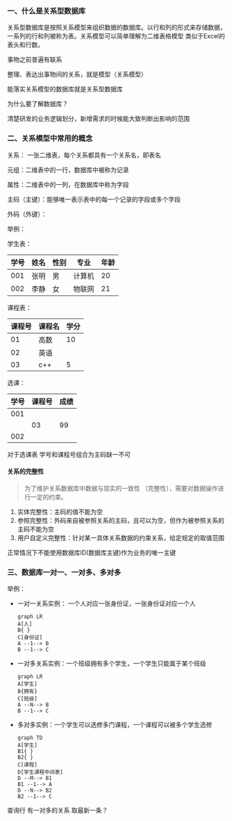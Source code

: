 ### 一、什么是关系型数据库

​	关系型数据库是按照关系模型来组织数据的数据库。以行和列的形式来存储数据，一系列的行和列被称为表。关系模型可以简单理解为二维表格模型 类似于Excel的表头和行数。

事物之前普遍有联系

整理、表达出事物间的关系，就是模型（关系模型）

能落实关系模型的数据库就是关系型数据库



为什么要了解数据库？

清楚研发的业务逻辑划分，新增需求的时候能大致判断出影响的范围



### 二、关系模型中常用的概念

关系： 一张二维表，每个关系都具有一个关系名，即表名

元组：二维表中的一行，数据库中被称为记录

属性：二维表中的一列，在数据库中称为字段

主码（主键）：能够唯一表示表中的每一个记录的字段或多个字段

外码（外键）：

举例：

学生表：

| 学号 | 姓名 | 性别 | 专业   | 年龄 |
| ---- | ---- | :--- | ------ | ---- |
| 001  | 张明 | 男   | 计算机 | 20   |
| 002  | 李静 | 女   | 物联网 | 21   |



课程表：

| 课程号 | 课程名 | 学分 |
| ------ | ------ | ---- |
| 01     | 高数   | 10   |
| 02     | 英语   |      |
| 03     | c++    | 5    |



选课：

| 学号 | 课程号 | 成绩 |
| ---- | ------ | ---- |
| 001  |        |      |
|      | 03     | 99   |
| 002  |        |      |



对于选课表 学号和课程号组合为主码缺一不可



#### 关系的完整性

> 为了维护关系数据库中数据与现实的一致性 （完整性），需要对数据操作进行一定的约束。

1. 实体完整性：主码的值不能为空
2. 参照完整性：外码来自被参照关系的主码，且可以为空，但作为被参照关系的主码不能为空
3. 用户自定义完整性：针对某一具体关系数据的约束关系，给定规定的取值范围 



正常情况下不能使用数据库ID(数据库主键)作为业务的唯一主键



### 三、数据库一对一、一对多、多对多

举例：

+ 一对一关系实例： 一个人对应一张身份证，一张身份证对应一个人

  ```mermaid
  graph LR
  A[人]
  B{ }
  C[身份证]
  A --1--> B
  B --1--> C
  ```

  

+ 一对多关系实例：一个班级拥有多个学生，一个学生只能属于某个班级

  ```mermaid
  graph LR
  A[学生]
  B{拥有}
  C[班级]
  A --N--> B
  B --1--> C
  ```

  

+ 多对多实例：一个学生可以选修多门课程，一个课程可以被多个学生选修

  ```mermaid
  graph TD
  A[学生]
  B1{ }
  B2{ }
  C[课程]
  D[学生课程中间表]
  D --M--> B1
  B1 --1--> A
  D --N--> B2
  B2 --1--> C
  ```

  





查询行 有一对多的关系 取最新一条？